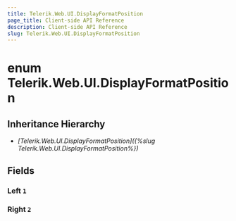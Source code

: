 ```yaml
---
title: Telerik.Web.UI.DisplayFormatPosition
page_title: Client-side API Reference
description: Client-side API Reference
slug: Telerik.Web.UI.DisplayFormatPosition
---
```


# enum Telerik.Web.UI.DisplayFormatPosition

## Inheritance Hierarchy

* *[Telerik.Web.UI.DisplayFormatPosition]({%slug Telerik.Web.UI.DisplayFormatPosition%})*

## Fields

### Left `1`

### Right `2`


